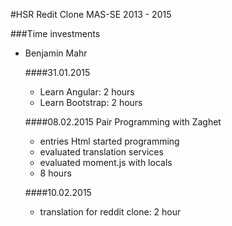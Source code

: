 ﻿#HSR Redit Clone MAS-SE 2013 - 2015

###Time investments

- Benjamin Mahr

   ####31.01.2015
    - Learn Angular: 2 hours
    - Learn Bootstrap: 2 hours

   ####08.02.2015 Pair Programming with Zaghet
    - entries Html started programming
    - evaluated translation services
    - evaluated moment.js with locals
    - 8 hours

   ####10.02.2015
    - translation for reddit clone: 2 hour






